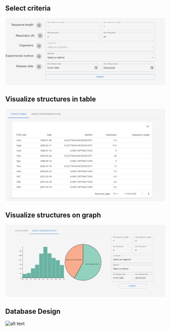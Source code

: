 ## Select criteria
![alt text](views\public\images\form.png)
## Visualize structures in table
![alt text](views\public\images\table.png)
## Visualize structures on graph
![alt text](views\public\images\graph.png)
## Database Design
![alt text](https://evryrna.ibisc.univ-evry.fr/media/filer_public/b3/67/b367a235-81f5-46e6-a553-6ebb94f0569f/database.png)